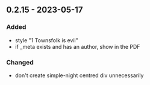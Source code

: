 ## 0.2.15 - 2023-05-17

### Added

* style "1 Townsfolk is evil"
* if _meta exists and has an author, show in the PDF
### Changed

* don't create simple-night centred div unnecessarily